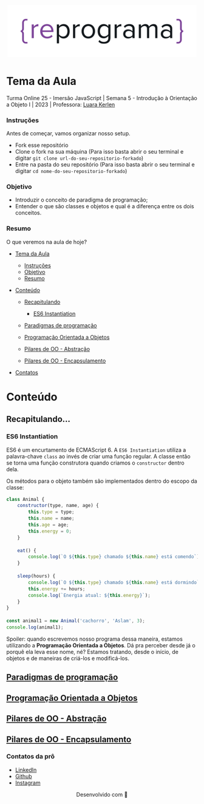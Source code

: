 <h1 align="center">
  <img src="assets/reprograma-fundos-claros.png" alt="logo reprograma" width="500">
</h1>

# Tema da Aula

Turma Online 25 - Imersão JavaScript | Semana 5 - Introdução à Orientação a Objeto I | 2023 | Professora: [Luara Kerlen](https://github.com/luarakerlen)

### Instruções

Antes de começar, vamos organizar nosso setup.

- Fork esse repositório
- Clone o fork na sua máquina (Para isso basta abrir o seu terminal e digitar `git clone url-do-seu-repositorio-forkado`)
- Entre na pasta do seu repositório (Para isso basta abrir o seu terminal e digitar `cd nome-do-seu-repositorio-forkado`)

### Objetivo

- Introduzir o conceito de paradigma de programação;
- Entender o que são classes e objetos e qual é a diferença entre os dois conceitos.

### Resumo

O que veremos na aula de hoje?

- [Tema da Aula](#tema-da-aula)

  - [Instruções](#instruções)
  - [Objetivo](#objetivo)
  - [Resumo](#resumo)

- [Conteúdo](#conteúdo)

  - [Recapitulando](#recapitulando)
    - [ES6 Instantiation](#es6-instantiation)
  
  - [Paradigmas de programação](https://github.com/reprograma/on25-IJS-orientacao-objetos-I/blob/master/05.%20Introdu%C3%A7%C3%A3o%20%C3%A0%20Orienta%C3%A7%C3%A3o%20a%20Objeto%20I/Paradigmas%20de%20programa%C3%A7%C3%A3o.md)
  - [Programação Orientada a Objetos](#mudar)
  - [Pilares de OO - Abstração](#mudar)
  - [Pilares de OO - Encapsulamento](#mudar)

<!-- - [Exercícios](#exercícios)
- [Material da aula](#material-da-aula)
- [Links Úteis](#links-úteis) -->
- [Contatos](#contatos)

# Conteúdo

## Recapitulando...
### ES6 Instantiation
ES6 é um encurtamento de ECMAScript 6. A `ES6 Instantiation` utiliza a palavra-chave `class` ao invés de criar uma função regular. A classe então se torna uma função construtora quando criamos o `constructor` dentro dela.

Os métodos para o objeto também são implementados dentro do escopo da classe:

```javascript
class Animal {
	constructor(type, name, age) {
		this.type = type;
		this.name = name;
		this.age = age;
		this.energy = 0;
	}

	eat() {
		console.log(`O ${this.type} chamado ${this.name} está comendo`);
	}

	sleep(hours) {
		console.log(`O ${this.type} chamado ${this.name} está dormindo`);
		this.energy += hours;
		console.log(`Energia atual: ${this.energy}`);
	}
}

const animal1 = new Animal('cachorro', 'Aslam', 3);
console.log(animal1);
```

Spoiler: quando escrevemos nosso programa dessa maneira, estamos utilizando a **Programação Orientada a Objetos**. Dá pra perceber desde já o porquê ela leva esse nome, né? Estamos tratando, desde o início, de objetos e de maneiras de criá-los e modificá-los.

## [Paradigmas de programação](https://github.com/reprograma/on25-IJS-orientacao-objetos-I/blob/master/05.%20Introdu%C3%A7%C3%A3o%20%C3%A0%20Orienta%C3%A7%C3%A3o%20a%20Objeto%20I/Paradigmas%20de%20programa%C3%A7%C3%A3o.md)
## [Programação Orientada a Objetos](#mudar)
## [Pilares de OO - Abstração](#mudar)
## [Pilares de OO - Encapsulamento](#mudar)

<!-- ### Exercícios

- [Exercício para sala](/exercicios/para-sala/)
- [Exercício para casa](/exercicios/para-casa/)

### Material da aula

- [Material](/material)

### Links Úteis
- [Geek Hunter - Quais são os paradigmas de programação mais importantes?](https://blog.geekhunter.com.br/quais-sao-os-paradigmas-de-programacao/) -->

### Contatos da prô

- [LinkedIn](https://www.linkedin.com/in/luarakerlen/)
- [Github](https://github.com/luarakerlen)
- [Instagram](https://www.instagram.com/luaratech/)

<p align="center">
  Desenvolvido com &#128156
</p>
